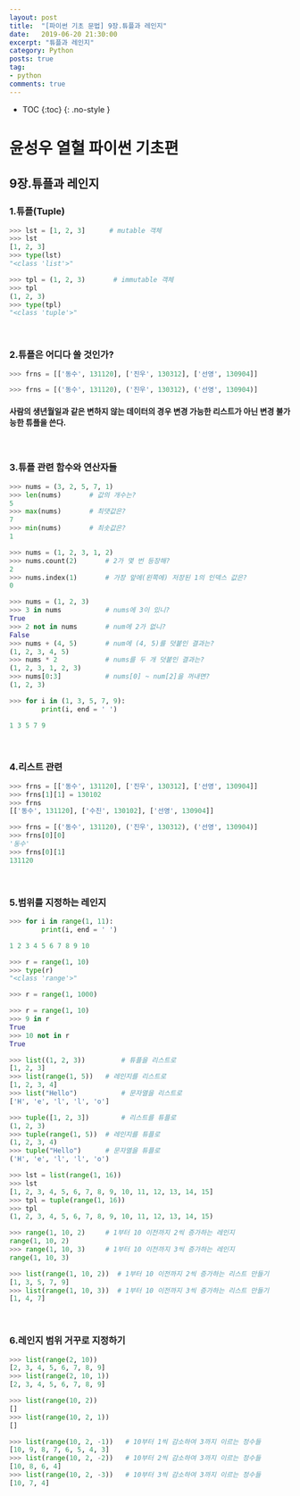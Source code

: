 ```yaml
---
layout: post
title:  "[파이썬 기초 문법] 9장.튜플과 레인지"
date:   2019-06-20 21:30:00
excerpt: "튜플과 레인지"
category: Python
posts: true
tag:
- python
comments: true
---
```


* TOC
{:toc}
{: .no-style }

# 윤성우 열혈 파이썬 기초편
## 9장.튜플과 레인지
### 1.튜플(Tuple)
~~~ python
>>> lst = [1, 2, 3]      # mutable 객체
>>> lst
[1, 2, 3]
>>> type(lst)
"<class 'list'>"
~~~

~~~ python
>>> tpl = (1, 2, 3)       # immutable 객체
>>> tpl
(1, 2, 3)
>>> type(tpl)
"<class 'tuple'>"
~~~
<br>

### 2.튜플은 어디다 쓸 것인가?
~~~ python
>>> frns = [['동수', 131120], ['진우', 130312], ['선영', 130904]]

>>> frns = [('동수', 131120), ('진우', 130312), ('선영', 130904)]
~~~
#### 사람의 생년월일과 같은 변하지 않는 데이터의 경우 변경 가능한 리스트가 아닌 변경 불가능한 튜플을 쓴다.
<br>

### 3.튜플 관련 함수와 연산자들
~~~ python
>>> nums = (3, 2, 5, 7, 1)
>>> len(nums) 		# 값의 개수는?
5
>>> max(nums) 		# 최댓값은?
7
>>> min(nums) 		# 최솟값은?
1
~~~

~~~ python
>>> nums = (1, 2, 3, 1, 2)
>>> nums.count(2) 		# 2가 몇 번 등장해?
2
>>> nums.index(1) 		# 가장 앞에(왼쪽에) 저장된 1의 인덱스 값은?
0
~~~

~~~ python
>>> nums = (1, 2, 3)
>>> 3 in nums 			# nums에 3이 있니?
True
>>> 2 not in nums 		# num에 2가 없니?
False
>>> nums + (4, 5) 		# num에 (4, 5)를 덧붙인 결과는?
(1, 2, 3, 4, 5)
>>> nums * 2 			# nums를 두 개 덧붙인 결과는?
(1, 2, 3, 1, 2, 3)
>>> nums[0:3] 			# nums[0] ~ num[2]을 꺼내면?
(1, 2, 3)
~~~

~~~ python
>>> for i in (1, 3, 5, 7, 9):
        print(i, end = ' ')

1 3 5 7 9
~~~
<br>

### 4.리스트 관련
~~~ python
>>> frns = [['동수', 131120], ['진우', 130312], ['선영', 130904]]
>>> frns[1][1] = 130102
>>> frns
[['동수', 131120], ['수진', 130102], ['선영', 130904]]
~~~

~~~ python
>>> frns = [('동수', 131120), ('진우', 130312), ('선영', 130904)]
>>> frns[0][0]
'동수'
>>> frns[0][1]
131120
~~~
<br>

### 5.범위를 지정하는 레인지
~~~ python
>>> for i in range(1, 11):
        print(i, end = ' ')

1 2 3 4 5 6 7 8 9 10
~~~

~~~ python
>>> r = range(1, 10)
>>> type(r)
"<class 'range'>"
~~~

~~~ python
>>> r = range(1, 1000)
~~~


~~~ python
>>> r = range(1, 10)
>>> 9 in r
True
>>> 10 not in r
True
~~~

~~~ python
>>> list((1, 2, 3)) 		# 튜플을 리스트로
[1, 2, 3]
>>> list(range(1, 5)) 	# 레인지를 리스트로
[1, 2, 3, 4]
>>> list("Hello") 			# 문자열을 리스트로
['H', 'e', 'l', 'l', 'o']
~~~


~~~ python
>>> tuple([1, 2, 3]) 		# 리스트를 튜플로
(1, 2, 3)
>>> tuple(range(1, 5)) 	# 레인지를 튜플로
(1, 2, 3, 4)
>>> tuple("Hello") 		# 문자열을 튜플로
('H', 'e', 'l', 'l', 'o')
~~~

~~~ python
>>> lst = list(range(1, 16))
>>> lst
[1, 2, 3, 4, 5, 6, 7, 8, 9, 10, 11, 12, 13, 14, 15]
>>> tpl = tuple(range(1, 16))
>>> tpl
(1, 2, 3, 4, 5, 6, 7, 8, 9, 10, 11, 12, 13, 14, 15)
~~~

~~~ python
>>> range(1, 10, 2) 	# 1부터 10 이전까지 2씩 증가하는 레인지
range(1, 10, 2)
>>> range(1, 10, 3) 	# 1부터 10 이전까지 3씩 증가하는 레인지
range(1, 10, 3)
~~~

~~~ python
>>> list(range(1, 10, 2))  # 1부터 10 이전까지 2씩 증가하는 리스트 만들기
[1, 3, 5, 7, 9]
>>> list(range(1, 10, 3))  # 1부터 10 이전까지 3씩 증가하는 리스트 만들기
[1, 4, 7]
~~~
<br>

### 6.레인지 범위 거꾸로 지정하기
~~~ python
>>> list(range(2, 10))
[2, 3, 4, 5, 6, 7, 8, 9]
>>> list(range(2, 10, 1))
[2, 3, 4, 5, 6, 7, 8, 9]
~~~

~~~ python
>>> list(range(10, 2))
[]
>>> list(range(10, 2, 1))
[]
~~~

~~~ python
>>> list(range(10, 2, -1))   # 10부터 1씩 감소하여 3까지 이르는 정수들
[10, 9, 8, 7, 6, 5, 4, 3]
>>> list(range(10, 2, -2))   # 10부터 2씩 감소하여 3까지 이르는 정수들
[10, 8, 6, 4]
>>> list(range(10, 2, -3))   # 10부터 3씩 감소하여 3까지 이르는 정수들
[10, 7, 4]
~~~
<br>
